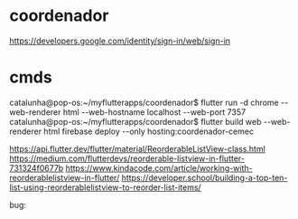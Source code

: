 # coordenador


<!-- The core Firebase JS SDK is always required and must be listed first -->
<script src="/__/firebase/8.7.0/firebase-app.js"></script>

<!-- TODO: Add SDKs for Firebase products that you want to use
     https://firebase.google.com/docs/web/setup#available-libraries -->
<script src="/__/firebase/8.7.0/firebase-analytics.js"></script>

<!-- Initialize Firebase -->
<script src="/__/firebase/init.js"></script>
https://developers.google.com/identity/sign-in/web/sign-in

# cmds
catalunha@pop-os:~/myflutterapps/coordenador$ flutter run -d chrome --web-renderer html --web-hostname localhost --web-port 7357
catalunha@pop-os:~/myflutterapps/coordenador$ flutter build web --web-renderer html
firebase deploy --only hosting:coordenador-cemec


https://api.flutter.dev/flutter/material/ReorderableListView-class.html
https://medium.com/flutterdevs/reorderable-listview-in-flutter-731324f0677b
https://www.kindacode.com/article/working-with-reorderablelistview-in-flutter/
https://developer.school/building-a-top-ten-list-using-reorderablelistview-to-reorder-list-items/

bug:

